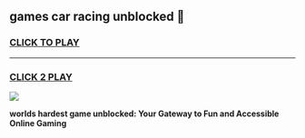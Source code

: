 
## games car racing unblocked 👋
<h3>
<a href="https://premium.freeplayer.one?title=games_car_racing_unblocked&ref=13F">CLICK TO PLAY</a></h3>
<hr>

<h3>
<a href="https://premium.freeplayer.one?title=games_car_racing_unblocked&ref=13F">CLICK 2 PLAY</a>
  
</h3>

<a href="https://premium.freeplayer.one?title=games_car_racing_unblocked&ref=12F/"><img src="https://clearcache.store/games.png"></a>


**worlds hardest game unblocked: Your Gateway to Fun and Accessible Online Gaming**

